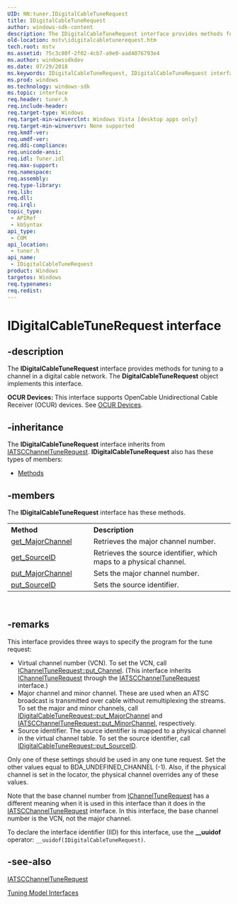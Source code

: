 ```yaml
---
UID: NN:tuner.IDigitalCableTuneRequest
title: IDigitalCableTuneRequest
author: windows-sdk-content
description: The IDigitalCableTuneRequest interface provides methods for tuning to a channel in a digital cable network.
old-location: mstv\idigitalcabletunerequest.htm
tech.root: mstv
ms.assetid: 75c3c80f-2f02-4cb7-a9e0-aad4076793e4
ms.author: windowssdkdev
ms.date: 07/29/2018
ms.keywords: IDigitalCableTuneRequest, IDigitalCableTuneRequest interface [Microsoft TV Technologies], IDigitalCableTuneRequest interface [Microsoft TV Technologies],described, IDigitalCableTuneRequestInterface, mstv.idigitalcabletunerequest, tuner/IDigitalCableTuneRequest
ms.prod: windows
ms.technology: windows-sdk
ms.topic: interface
req.header: tuner.h
req.include-header: 
req.target-type: Windows
req.target-min-winverclnt: Windows Vista [desktop apps only]
req.target-min-winversvr: None supported
req.kmdf-ver: 
req.umdf-ver: 
req.ddi-compliance: 
req.unicode-ansi: 
req.idl: Tuner.idl
req.max-support: 
req.namespace: 
req.assembly: 
req.type-library: 
req.lib: 
req.dll: 
req.irql: 
topic_type:
 - APIRef
 - kbSyntax
api_type:
 - COM
api_location:
 - tuner.h
api_name:
 - IDigitalCableTuneRequest
product: Windows
targetos: Windows
req.typenames: 
req.redist: 
---
```


# IDigitalCableTuneRequest interface


## -description



The <b>IDigitalCableTuneRequest</b> interface provides methods for tuning to a channel in a digital cable network. The <b>DigitalCableTuneRequest</b> object implements this interface.

<b>OCUR Devices: </b>This interface supports OpenCable Unidirectional Cable Receiver (OCUR) devices. See <a href="https://msdn.microsoft.com/7b641b94-9854-4ca8-8362-a9e1e49bbdd2">OCUR Devices</a>.




## -inheritance

The <b xmlns:loc="http://microsoft.com/wdcml/l10n">IDigitalCableTuneRequest</b> interface inherits from <a href="https://msdn.microsoft.com/9b55e181-ae03-473c-a85a-f169744d911d">IATSCChannelTuneRequest</a>. <b>IDigitalCableTuneRequest</b> also has these types of members:
<ul>
<li><a href="https://docs.microsoft.com/">Methods</a></li>
</ul>

## -members

The <b>IDigitalCableTuneRequest</b> interface has these methods.
<table class="members" id="memberListMethods">
<tr>
<th align="left" width="37%">Method</th>
<th align="left" width="63%">Description</th>
</tr>
<tr data="declared;">
<td align="left" width="37%">
<a href="https://msdn.microsoft.com/f8c59c66-1c86-4cfd-b295-ac1d1a75af17">get_MajorChannel</a>
</td>
<td align="left" width="63%">
Retrieves the major channel number.

</td>
</tr>
<tr data="declared;">
<td align="left" width="37%">
<a href="https://msdn.microsoft.com/3767a8b4-f318-4242-9b30-f1293b3f7091">get_SourceID</a>
</td>
<td align="left" width="63%">
Retrieves the source identifier, which maps to a physical channel.

</td>
</tr>
<tr data="declared;">
<td align="left" width="37%">
<a href="https://msdn.microsoft.com/1d3bc106-0ce0-4184-89fe-ebc30e95124e">put_MajorChannel</a>
</td>
<td align="left" width="63%">
Sets the major channel number.

</td>
</tr>
<tr data="declared;">
<td align="left" width="37%">
<a href="https://msdn.microsoft.com/4864f59c-5f06-419e-a0ca-d8bfb72a666c">put_SourceID</a>
</td>
<td align="left" width="63%">
Sets the source identifier.

</td>
</tr>
</table> 


## -remarks



This interface provides three ways to specify the program for the tune request:

<ul>
<li>Virtual channel number (VCN). To set the VCN, call <a href="https://msdn.microsoft.com/67a08647-a2b5-43b2-b5d2-3917beb6dd27">IChannelTuneRequest::put_Channel</a>. (This interface inherits <a href="https://msdn.microsoft.com/cdb65c1a-bd86-4dc8-a72f-c08e36999880">IChannelTuneRequest</a> through the <a href="https://msdn.microsoft.com/9b55e181-ae03-473c-a85a-f169744d911d">IATSCChannelTuneRequest</a> interface.)</li>
<li>Major channel and minor channel. These are used when an ATSC broadcast is transmitted over cable without remultiplexing the streams. To set the major and minor channels, call <a href="https://msdn.microsoft.com/1d3bc106-0ce0-4184-89fe-ebc30e95124e">IDigitalCableTuneRequest::put_MajorChannel</a> and <a href="https://msdn.microsoft.com/1288d249-58de-410e-852b-233133f56da5">IATSCChannelTuneRequest::put_MinorChannel</a>, respectively.</li>
<li>Source identifier. The source identifier is mapped to a physical channel in the virtual channel table. To set the source identifier, call <a href="https://msdn.microsoft.com/4864f59c-5f06-419e-a0ca-d8bfb72a666c">IDigitalCableTuneRequest::put_SourceID</a>.</li>
</ul>
Only one of these settings should be used in any one tune request. Set the other values equal to BDA_UNDEFINED_CHANNEL (-1). Also, if the physical channel is set in the locator, the physical channel overrides any of these values.

Note that the base channel number from <a href="https://msdn.microsoft.com/cdb65c1a-bd86-4dc8-a72f-c08e36999880">IChannelTuneRequest</a> has a different meaning when it is used in this interface than it does in the <a href="https://msdn.microsoft.com/9b55e181-ae03-473c-a85a-f169744d911d">IATSCChannelTuneRequest</a> interface. In this interface, the base channel number is the VCN, not the major channel.

To declare the interface identifier (IID) for this interface, use the <b>__uuidof</b> operator: <code>__uuidof(IDigitalCableTuneRequest)</code>.




## -see-also




<a href="https://msdn.microsoft.com/9b55e181-ae03-473c-a85a-f169744d911d">IATSCChannelTuneRequest</a>



<a href="https://msdn.microsoft.com/5d956e1d-88b3-4236-9987-f37f674645de">Tuning Model Interfaces</a>
 

 

